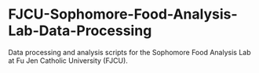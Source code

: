 # FJCU-Sophomore-Food-Analysis-Lab-Data-Processing
Data processing and analysis scripts for the Sophomore Food Analysis Lab at Fu Jen Catholic University (FJCU).

